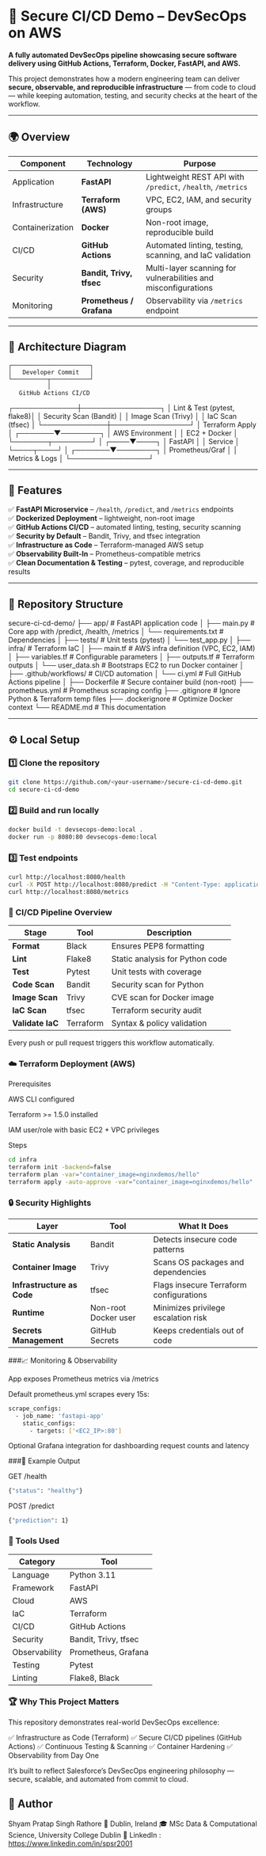 # 🚀 Secure CI/CD Demo – DevSecOps on AWS

**A fully automated DevSecOps pipeline showcasing secure software delivery using GitHub Actions, Terraform, Docker, FastAPI, and AWS.**

This project demonstrates how a modern engineering team can deliver **secure, observable, and reproducible infrastructure** — from code to cloud — while keeping automation, testing, and security checks at the heart of the workflow.

---

## 🌍 Overview

| Component | Technology | Purpose |
|------------|-------------|----------|
| Application | **FastAPI** | Lightweight REST API with `/predict`, `/health`, `/metrics` |
| Infrastructure | **Terraform (AWS)** | VPC, EC2, IAM, and security groups |
| Containerization | **Docker** | Non-root image, reproducible build |
| CI/CD | **GitHub Actions** | Automated linting, testing, scanning, and IaC validation |
| Security | **Bandit, Trivy, tfsec** | Multi-layer scanning for vulnerabilities and misconfigurations |
| Monitoring | **Prometheus / Grafana** | Observability via `/metrics` endpoint |

---

## 🧱 Architecture Diagram

    ┌──────────────────────┐
    │   Developer Commit   │
    └──────────┬───────────┘
               │
       GitHub Actions CI/CD
 ┌─────────────┼────────────────┐
 │  Lint & Test (pytest, flake8)│
 │  Security Scan (Bandit)      │
 │  Image Scan (Trivy)          │
 │  IaC Scan (tfsec)            │
 └─────────────┼────────────────┘
               │
         Terraform Apply
               │
       ┌───────▼────────┐
       │ AWS Environment │
       │  EC2 + Docker   │
       └───────┬────────┘
               │
          ┌────▼────┐
          │ FastAPI │
          │ Service │
          └────┬────┘
               │
       ┌───────▼────────┐
       │ Prometheus/Graf │
       │ Metrics & Logs  │
       └────────────────┘


---

## 🧰 Features

✅ **FastAPI Microservice** – `/health`, `/predict`, and `/metrics` endpoints  
✅ **Dockerized Deployment** – lightweight, non-root image  
✅ **GitHub Actions CI/CD** – automated linting, testing, security scanning  
✅ **Security by Default** – Bandit, Trivy, and tfsec integration  
✅ **Infrastructure as Code** – Terraform-managed AWS setup  
✅ **Observability Built-In** – Prometheus-compatible metrics  
✅ **Clean Documentation & Testing** – pytest, coverage, and reproducible results

---

## 📂 Repository Structure

secure-ci-cd-demo/
├── app/ # FastAPI application code
│ ├── main.py # Core app with /predict, /health, /metrics
│ └── requirements.txt # Dependencies
│
├── tests/ # Unit tests (pytest)
│ └── test_app.py
│
├── infra/ # Terraform IaC
│ ├── main.tf # AWS infra definition (VPC, EC2, IAM)
│ ├── variables.tf # Configurable parameters
│ ├── outputs.tf # Terraform outputs
│ └── user_data.sh # Bootstraps EC2 to run Docker container
│
├── .github/workflows/ # CI/CD automation
│ └── ci.yml # Full GitHub Actions pipeline
│
├── Dockerfile # Secure container build (non-root)
├── prometheus.yml # Prometheus scraping config
├── .gitignore # Ignore Python & Terraform temp files
├── .dockerignore # Optimize Docker context
└── README.md # This documentation


---
## ⚙️ Local Setup

### 1️⃣ Clone the repository
```bash
git clone https://github.com/<your-username>/secure-ci-cd-demo.git
cd secure-ci-cd-demo
```

### 2️⃣ Build and run locally
```bash
docker build -t devsecops-demo:local .
docker run -p 8080:80 devsecops-demo:local
```
### 3️⃣ Test endpoints
```bash
curl http://localhost:8080/health
curl -X POST http://localhost:8080/predict -H "Content-Type: application/json" -d '{"text": "great work!"}'
curl http://localhost:8080/metrics
```

### 🧪 CI/CD Pipeline Overview
| Stage            | Tool      | Description                     |
| ---------------- | --------- | ------------------------------- |
| **Format**       | Black     | Ensures PEP8 formatting         |
| **Lint**         | Flake8    | Static analysis for Python code |
| **Test**         | Pytest    | Unit tests with coverage        |
| **Code Scan**    | Bandit    | Security scan for Python        |
| **Image Scan**   | Trivy     | CVE scan for Docker image       |
| **IaC Scan**     | tfsec     | Terraform security audit        |
| **Validate IaC** | Terraform | Syntax & policy validation      |

Every push or pull request triggers this workflow automatically.

### ☁️ Terraform Deployment (AWS)
Prerequisites

AWS CLI configured

Terraform >= 1.5.0 installed

IAM user/role with basic EC2 + VPC privileges

Steps
```bash
cd infra
terraform init -backend=false
terraform plan -var="container_image=nginxdemos/hello"
terraform apply -auto-approve -var="container_image=nginxdemos/hello"
```

### 🔒 Security Highlights
| Layer                      | Tool                 | What It Does                            |
| -------------------------- | -------------------- | --------------------------------------- |
| **Static Analysis**        | Bandit               | Detects insecure code patterns          |
| **Container Image**        | Trivy                | Scans OS packages and dependencies      |
| **Infrastructure as Code** | tfsec                | Flags insecure Terraform configurations |
| **Runtime**                | Non-root Docker user | Minimizes privilege escalation risk     |
| **Secrets Management**     | GitHub Secrets       | Keeps credentials out of code           |


###📈 Monitoring & Observability

App exposes Prometheus metrics via /metrics

Default prometheus.yml scrapes every 15s:
```bash
scrape_configs:
  - job_name: 'fastapi-app'
    static_configs:
      - targets: ['<EC2_IP>:80']
```
Optional Grafana integration for dashboarding request counts and latency

###📘 Example Output

GET /health
```bash
{"status": "healthy"}
```
POST /predict
```bash
{"prediction": 1}
```

### 🧩 Tools Used
| Category      | Tool                 |
| ------------- | -------------------- |
| Language      | Python 3.11          |
| Framework     | FastAPI              |
| Cloud         | AWS                  |
| IaC           | Terraform            |
| CI/CD         | GitHub Actions       |
| Security      | Bandit, Trivy, tfsec |
| Observability | Prometheus, Grafana  |
| Testing       | Pytest               |
| Linting       | Flake8, Black        |


### 🏆 Why This Project Matters

This repository demonstrates real-world DevSecOps excellence:

✅ Infrastructure as Code (Terraform)
✅ Secure CI/CD pipelines (GitHub Actions)
✅ Continuous Testing & Scanning
✅ Container Hardening
✅ Observability from Day One

It’s built to reflect Salesforce’s DevSecOps engineering philosophy — secure, scalable, and automated from commit to cloud.

## 🧠 Author

Shyam Pratap Singh Rathore
📍 Dublin, Ireland
🎓 MSc Data & Computational Science, University College Dublin
🔗 LinkedIn : https://www.linkedin.com/in/spsr2001
